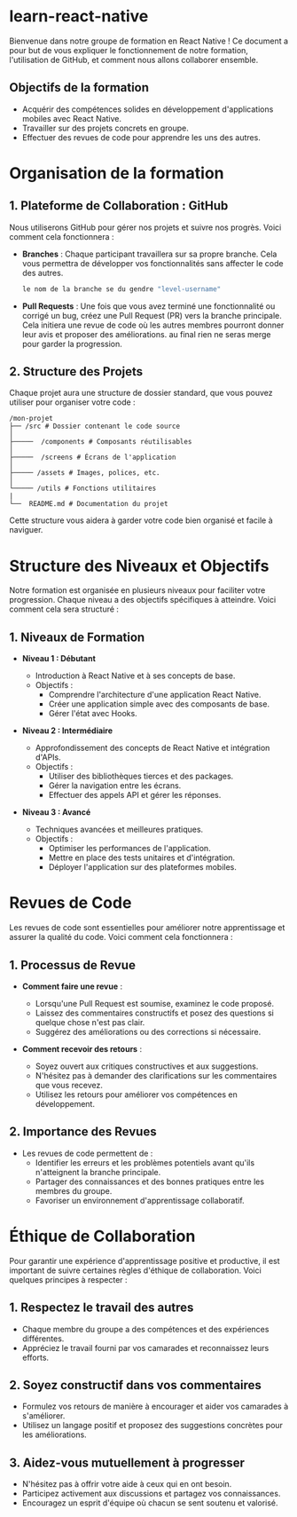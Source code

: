 # learn-react-native

Bienvenue dans notre groupe de formation en React Native ! Ce document a pour but de vous expliquer le fonctionnement de notre formation, l'utilisation de GitHub, et comment nous allons collaborer ensemble.

## Objectifs de la formation

- Acquérir des compétences solides en développement d'applications mobiles avec React Native.
- Travailler sur des projets concrets en groupe.
- Effectuer des revues de code pour apprendre les uns des autres.

# Organisation de la formation

## 1. Plateforme de Collaboration : GitHub

Nous utiliserons GitHub pour gérer nos projets et suivre nos progrès. Voici comment cela fonctionnera :

- **Branches** : Chaque participant travaillera sur sa propre branche. Cela vous permettra de développer vos fonctionnalités sans affecter le code des autres.
  ```bash
  le nom de la branche se du gendre "level-username"
  ```
- **Pull Requests** : Une fois que vous avez terminé une fonctionnalité ou corrigé un bug, créez une Pull Request (PR) vers la branche principale. Cela initiera une revue de code où les autres membres pourront donner leur avis et proposer des améliorations. au final rien ne seras merge pour garder la progression.

## 2. Structure des Projets

Chaque projet aura une structure de dossier standard, que vous pouvez utiliser pour organiser votre code :

```
/mon-projet
├── /src # Dossier contenant le code source
│
├─────  /components # Composants réutilisables
│
├─────  /screens # Écrans de l'application
│
├───── /assets # Images, polices, etc.
│
└───── /utils # Fonctions utilitaires
|
└──  README.md # Documentation du projet
```

Cette structure vous aidera à garder votre code bien organisé et facile à naviguer.

# Structure des Niveaux et Objectifs

Notre formation est organisée en plusieurs niveaux pour faciliter votre progression. Chaque niveau a des objectifs spécifiques à atteindre. Voici comment cela sera structuré :

## 1. Niveaux de Formation

- **Niveau 1 : Débutant**

  - Introduction à React Native et à ses concepts de base.
  - Objectifs :
    - Comprendre l'architecture d'une application React Native.
    - Créer une application simple avec des composants de base.
    - Gérer l'état avec Hooks.

- **Niveau 2 : Intermédiaire**

  - Approfondissement des concepts de React Native et intégration d'APIs.
  - Objectifs :
    - Utiliser des bibliothèques tierces et des packages.
    - Gérer la navigation entre les écrans.
    - Effectuer des appels API et gérer les réponses.

- **Niveau 3 : Avancé**

  - Techniques avancées et meilleures pratiques.
  - Objectifs :
    - Optimiser les performances de l'application.
    - Mettre en place des tests unitaires et d'intégration.
    - Déployer l'application sur des plateformes mobiles.

# Revues de Code

Les revues de code sont essentielles pour améliorer notre apprentissage et assurer la qualité du code. Voici comment cela fonctionnera :

## 1. Processus de Revue

- **Comment faire une revue** :

  - Lorsqu'une Pull Request est soumise, examinez le code proposé.
  - Laissez des commentaires constructifs et posez des questions si quelque chose n'est pas clair.
  - Suggérez des améliorations ou des corrections si nécessaire.

- **Comment recevoir des retours** :

  - Soyez ouvert aux critiques constructives et aux suggestions.
  - N'hésitez pas à demander des clarifications sur les commentaires que vous recevez.
  - Utilisez les retours pour améliorer vos compétences en développement.

## 2. Importance des Revues

- Les revues de code permettent de :
  - Identifier les erreurs et les problèmes potentiels avant qu'ils n'atteignent la branche principale.
  - Partager des connaissances et des bonnes pratiques entre les membres du groupe.
  - Favoriser un environnement d'apprentissage collaboratif.

# Éthique de Collaboration

Pour garantir une expérience d'apprentissage positive et productive, il est important de suivre certaines règles d'éthique de collaboration. Voici quelques principes à respecter :

## 1. Respectez le travail des autres

- Chaque membre du groupe a des compétences et des expériences différentes.
- Appréciez le travail fourni par vos camarades et reconnaissez leurs efforts.

## 2. Soyez constructif dans vos commentaires

- Formulez vos retours de manière à encourager et aider vos camarades à s'améliorer.
- Utilisez un langage positif et proposez des suggestions concrètes pour les améliorations.

## 3. Aidez-vous mutuellement à progresser

- N'hésitez pas à offrir votre aide à ceux qui en ont besoin.
- Participez activement aux discussions et partagez vos connaissances.
- Encouragez un esprit d'équipe où chacun se sent soutenu et valorisé.
